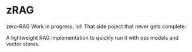 # zRAG

zero-RAG
Work in progress, lol!
That side poject that never gets complete.

A lightweight RAG implementation to quickly run it with oss models and vector stores.
